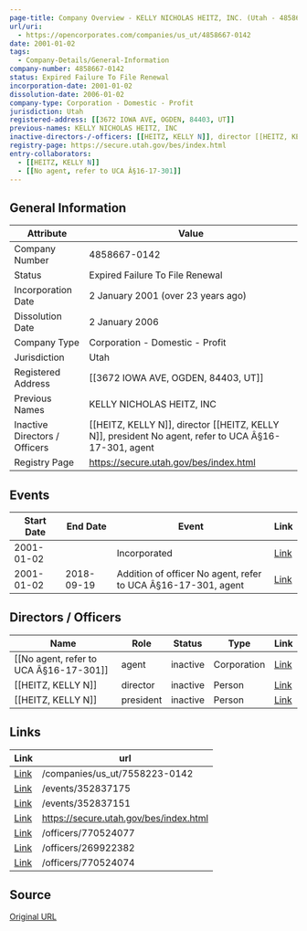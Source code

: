 ```yaml
---
page-title: Company Overview - KELLY NICHOLAS HEITZ, INC. (Utah - 4858667-0142)
url/uri:
  - https://opencorporates.com/companies/us_ut/4858667-0142
date: 2001-01-02
tags:
  - Company-Details/General-Information
company-number: 4858667-0142
status: Expired Failure To File Renewal
incorporation-date: 2001-01-02
dissolution-date: 2006-01-02
company-type: Corporation - Domestic - Profit
jurisdiction: Utah
registered-address: [[3672 IOWA AVE, OGDEN, 84403, UT]]
previous-names: KELLY NICHOLAS HEITZ, INC
inactive-directors-/-officers: [[HEITZ, KELLY N]], director [[HEITZ, KELLY N]], president No agent, refer to UCA Â§16-17-301, agent
registry-page: https://secure.utah.gov/bes/index.html
entry-collaborators:
  - [[HEITZ, KELLY N]]
  - [[No agent, refer to UCA Â§16-17-301]]
---
```


## General Information
| Attribute          | Value                                       |
|--------------------|---------------------------------------------|
| Company Number     | 4858667-0142                                |
| Status             | Expired Failure To File Renewal             |
| Incorporation Date | 2 January 2001 (over 23 years ago)          |
| Dissolution Date   | 2 January 2006                              |
| Company Type       | Corporation - Domestic - Profit             |
| Jurisdiction       | Utah                                        |
| Registered Address | [[3672 IOWA AVE, OGDEN, 84403, UT]]         |
| Previous Names     | KELLY NICHOLAS HEITZ, INC                   |
| Inactive Directors / Officers | [[HEITZ, KELLY N]], director [[HEITZ, KELLY N]], president No agent, refer to UCA Â§16-17-301, agent |
| Registry Page      | https://secure.utah.gov/bes/index.html      |

## Events

| Start Date | End Date   | Event                                                   | Link |
|------------|------------|-------------------------------------------------------|------|
| 2001-01-02 |            | Incorporated                                            | [Link](https://opencorporates.com/events/352837175) |
| 2001-01-02 | 2018-09-19 | Addition of officer No agent, refer to UCA Â§16-17-301, agent | [Link](https://opencorporates.com/events/352837151) |

## Directors / Officers
| Name                 | Role            | Status     | Type        | Link |
|----------------------|-----------------|------------|-------------|------|
| [[No agent, refer to UCA Â§16-17-301]] | agent           | inactive   | Corporation | [Link](https://opencorporates.com/officers/269922382) |
| [[HEITZ, KELLY N]] | director        | inactive   | Person      | [Link](https://opencorporates.com/officers/770524074) |
| [[HEITZ, KELLY N]] | president       | inactive   | Person      | [Link](https://opencorporates.com/officers/770524077) |

## Links
| Link   | url                            
|--------|--------------------------------|
| [Link](/companies/us_ut/7558223-0142) |/companies/us_ut/7558223-0142 |
| [Link](/events/352837175) |/events/352837175             |
| [Link](/events/352837151) |/events/352837151             |
| [Link](https://secure.utah.gov/bes/index.html) |https://secure.utah.gov/bes/index.html|
| [Link](/officers/770524077) |/officers/770524077           |
| [Link](/officers/269922382) |/officers/269922382           |
| [Link](/officers/770524074) |/officers/770524074           |

## Source
[Original URL](https://opencorporates.com/companies/us_ut/4858667-0142)

